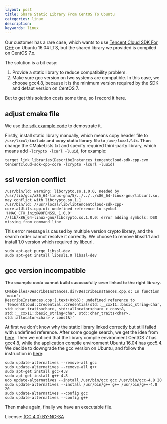 ```yaml
---
layout: post
title: Share Static Library From CentOS To Ubuntu
categories: linux
description:
keywords: linux
---
```


Our customer has a rare case, which wants to use [Tencent Cloud SDK For C++](https://github.com/TencentCloud/tencentcloud-sdk-cpp) on Ubuntu 16.04 LTS, but the shared library we provided is compiled on CentOS 7.x.

The solution is a bit easy:

1. Provide a static library to reduce compatibility problem.
1. Make sure gcc version on two systems are compatible. In this case, we choose gcc4.8, because it is the minimum version required by the SDK and defaut version on CentOS 7.

But to get this solution costs some time, so I record it here.

## adjust cmake file

We use [the sdk example code](https://github.com/TencentCloud/tencentcloud-sdk-cpp/tree/master/example/cvm/v20170312) to demostrate it.

Firstly, install static library manually, which means copy header file to `/usr/local/include` and copy static library file to `/usr/local/lib`.
Then change the CMakeLists.txt and specify required third-party library, which means add `-lcrypto -lcurl -luuid`, for example:

```
target_link_libraries(DescribeInstances tencentcloud-sdk-cpp-cvm tencentcloud-sdk-cpp-core -lcrypto -lcurl -luuid)
```

## ssl version conflict

```
/usr/bin/ld: warning: libcrypto.so.1.0.0, needed by /usr/lib/gcc/x86_64-linux-gnu/5/../../../x86_64-linux-gnu/libcurl.so, may conflict with libcrypto.so.1.1
/usr/bin/ld: //usr/local/lib/libtencentcloud-sdk-cpp-core.a(Utils.cpp.o): undefined reference to symbol 'HMAC_CTX_init@@OPENSSL_1.0.0'
//lib/x86_64-linux-gnu/libcrypto.so.1.0.0: error adding symbols: DSO missing from command line
```

This error message is caused by multiple version crypto library, and the search order cannot resolve it correctly. We choose to remove libssl1.1 and install 1.0 version which required by libcurl.

```
sudo apt-get purge libssl-dev
sudo apt-get install libssl1.0 libssl-dev
```

## gcc version incompatible

The example code cannot build successfully even linked to the right library.

```
CMakeFiles/DescribeInstances.dir/DescribeInstances.cpp.o: In function `main':
DescribeInstances.cpp:(.text+0xb6): undefined reference to `TencentCloud::Credential::Credential(std::__cxx11::basic_string<char, std::char_traits<char>, std::allocator<char> > const&, std::__cxx11::basic_string<char, std::char_traits<char>, std::allocator<char> > const&)'
```

At first we don't know why the static library linked correctly but still failed with undefined reference.
After some google search, we get the idea from [here](https://stackoverflow.com/questions/1774920/can-i-use-a-shared-library-compiled-on-ubuntu-on-a-redhat-linux-machine).
Then we noticed that the library compile environment CentOS 7 has gcc4.8, while the application compile environment Ubuntu 16.04 has gcc5.4.
We decide to downgrade the gcc version on Ubuntu, and follow the instruction in [here](https://askubuntu.com/questions/312620/how-do-i-install-gcc-4-8-1-on-ubuntu-13-04):

```
sudo update-alternatives --remove-all gcc 
sudo update-alternatives --remove-all g++
sudo apt-get install gcc-4.8
sudo apt-get install g++-4.8
udo update-alternatives --install /usr/bin/gcc gcc /usr/bin/gcc-4.8 20
sudo update-alternatives --install /usr/bin/g++ g++ /usr/bin/g++-4.8 20
sudo update-alternatives --config gcc
sudo update-alternatives --config g++
```

Then make again, finally we have an executable file.

License: [(CC 4.0) BY-NC-SA](http://creativecommons.org/licenses/by-nc-sa/4.0/)
